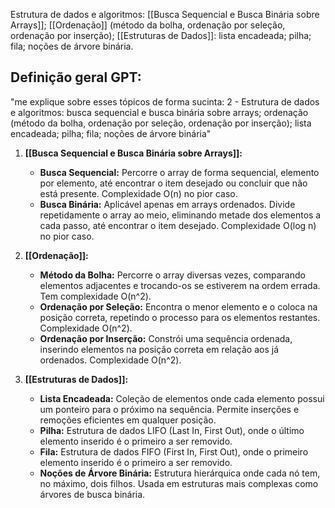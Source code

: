 Estrutura de dados e algoritmos: [[Busca Sequencial e Busca Binária sobre Arrays]]; [[Ordenação]] (método da bolha, ordenação por seleção, ordenação por inserção);  [[Estruturas de Dados]]: lista encadeada; pilha; fila; noções de árvore binária.
## Definição geral GPT:

"me explique sobre esses tópicos de forma sucinta: 2 - Estrutura de dados e algoritmos: busca sequencial e busca binária sobre arrays; ordenação (método da bolha, ordenação por seleção, ordenação por inserção); lista encadeada; pilha; fila; noções de árvore binária"

1. **[[Busca Sequencial e Busca Binária sobre Arrays]]:**
    
    - **Busca Sequencial:** Percorre o array de forma sequencial, elemento por elemento, até encontrar o item desejado ou concluir que não está presente. Complexidade O(n) no pior caso.
    - **Busca Binária:** Aplicável apenas em arrays ordenados. Divide repetidamente o array ao meio, eliminando metade dos elementos a cada passo, até encontrar o item desejado. Complexidade O(log n) no pior caso.
2. **[[Ordenação]]:**
    
    - **Método da Bolha:** Percorre o array diversas vezes, comparando elementos adjacentes e trocando-os se estiverem na ordem errada. Tem complexidade O(n^2).
    - **Ordenação por Seleção:** Encontra o menor elemento e o coloca na posição correta, repetindo o processo para os elementos restantes. Complexidade O(n^2).
    - **Ordenação por Inserção:** Constrói uma sequência ordenada, inserindo elementos na posição correta em relação aos já ordenados. Complexidade O(n^2).
3. **[[Estruturas de Dados]]:**
    
    - **Lista Encadeada:** Coleção de elementos onde cada elemento possui um ponteiro para o próximo na sequência. Permite inserções e remoções eficientes em qualquer posição.
    - **Pilha:** Estrutura de dados LIFO (Last In, First Out), onde o último elemento inserido é o primeiro a ser removido.
    - **Fila:** Estrutura de dados FIFO (First In, First Out), onde o primeiro elemento inserido é o primeiro a ser removido.
    - **Noções de Árvore Binária:** Estrutura hierárquica onde cada nó tem, no máximo, dois filhos. Usada em estruturas mais complexas como árvores de busca binária.
